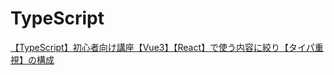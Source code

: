 # TypeScript

[【TypeScript】初心者向け講座【Vue3】【React】で使う内容に絞り【タイパ重視】の構成](https://www.udemy.com/course/typescript-timep/learn/lecture/36882658#overview)
